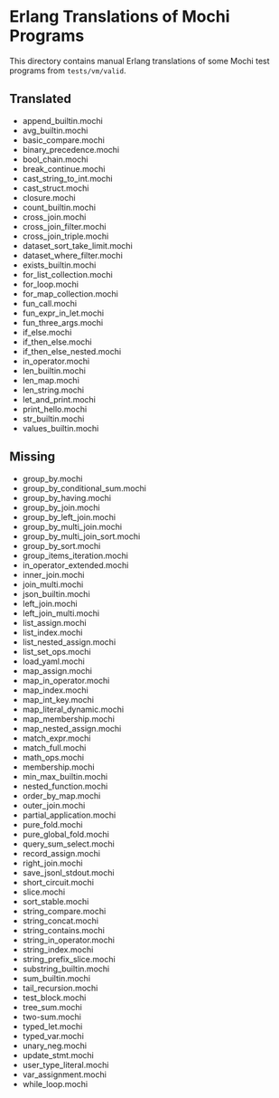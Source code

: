 # Erlang Translations of Mochi Programs

This directory contains manual Erlang translations of some Mochi test programs from `tests/vm/valid`.

## Translated
- append_builtin.mochi
- avg_builtin.mochi
- basic_compare.mochi
- binary_precedence.mochi
- bool_chain.mochi
- break_continue.mochi
- cast_string_to_int.mochi
- cast_struct.mochi
- closure.mochi
- count_builtin.mochi
- cross_join.mochi
- cross_join_filter.mochi
- cross_join_triple.mochi
- dataset_sort_take_limit.mochi
- dataset_where_filter.mochi
- exists_builtin.mochi
- for_list_collection.mochi
- for_loop.mochi
- for_map_collection.mochi
- fun_call.mochi
- fun_expr_in_let.mochi
- fun_three_args.mochi
- if_else.mochi
- if_then_else.mochi
- if_then_else_nested.mochi
- in_operator.mochi
- len_builtin.mochi
- len_map.mochi
- len_string.mochi
- let_and_print.mochi
- print_hello.mochi
- str_builtin.mochi
- values_builtin.mochi

## Missing
- group_by.mochi
- group_by_conditional_sum.mochi
- group_by_having.mochi
- group_by_join.mochi
- group_by_left_join.mochi
- group_by_multi_join.mochi
- group_by_multi_join_sort.mochi
- group_by_sort.mochi
- group_items_iteration.mochi
- in_operator_extended.mochi
- inner_join.mochi
- join_multi.mochi
- json_builtin.mochi
- left_join.mochi
- left_join_multi.mochi
- list_assign.mochi
- list_index.mochi
- list_nested_assign.mochi
- list_set_ops.mochi
- load_yaml.mochi
- map_assign.mochi
- map_in_operator.mochi
- map_index.mochi
- map_int_key.mochi
- map_literal_dynamic.mochi
- map_membership.mochi
- map_nested_assign.mochi
- match_expr.mochi
- match_full.mochi
- math_ops.mochi
- membership.mochi
- min_max_builtin.mochi
- nested_function.mochi
- order_by_map.mochi
- outer_join.mochi
- partial_application.mochi
- pure_fold.mochi
- pure_global_fold.mochi
- query_sum_select.mochi
- record_assign.mochi
- right_join.mochi
- save_jsonl_stdout.mochi
- short_circuit.mochi
- slice.mochi
- sort_stable.mochi
- string_compare.mochi
- string_concat.mochi
- string_contains.mochi
- string_in_operator.mochi
- string_index.mochi
- string_prefix_slice.mochi
- substring_builtin.mochi
- sum_builtin.mochi
- tail_recursion.mochi
- test_block.mochi
- tree_sum.mochi
- two-sum.mochi
- typed_let.mochi
- typed_var.mochi
- unary_neg.mochi
- update_stmt.mochi
- user_type_literal.mochi
- var_assignment.mochi
- while_loop.mochi
